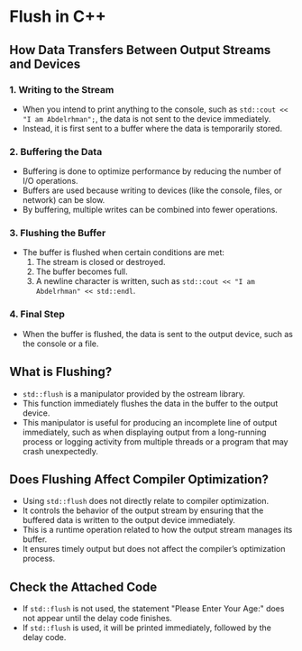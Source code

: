 # Flush in C++

## How Data Transfers Between Output Streams and Devices

### 1. Writing to the Stream

- When you intend to print anything to the console, such as `std::cout << "I am Abdelrhman";`, the data 
  is not sent to the device immediately.
- Instead, it is first sent to a buffer where the data is temporarily stored.

### 2. Buffering the Data

- Buffering is done to optimize performance by reducing the number of I/O operations.
- Buffers are used because writing to devices (like the console, files, or network) can be slow.
- By buffering, multiple writes can be combined into fewer operations.

### 3. Flushing the Buffer

- The buffer is flushed when certain conditions are met:
  1. The stream is closed or destroyed.
  2. The buffer becomes full.
  3. A newline character is written, such as `std::cout << "I am Abdelrhman" << std::endl`.

### 4. Final Step

- When the buffer is flushed, the data is sent to the output device, such as the console or a file.

## What is Flushing?

- `std::flush` is a manipulator provided by the ostream library.
- This function immediately flushes the data in the buffer to the output device.
- This manipulator is useful for producing an incomplete line of output immediately, such as when displaying output from a long-running process or logging activity from multiple threads or a program that may crash unexpectedly.

## Does Flushing Affect Compiler Optimization?

- Using `std::flush` does not directly relate to compiler optimization.
- It controls the behavior of the output stream by ensuring that the buffered data is written to the output device immediately.
- This is a runtime operation related to how the output stream manages its buffer.
- It ensures timely output but does not affect the compiler’s optimization process.

## Check the Attached Code

- If `std::flush` is not used, the statement "Please Enter Your Age:" does not appear until the delay code finishes.
- If `std::flush` is used, it will be printed immediately, followed by the delay code.


